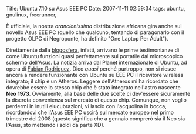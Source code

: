 Title: Ubuntu 7.10 su Asus EEE PC
Date:  2007-11-11 02:59:34
tags: ubuntu, gnulinux, freerunner,

È ufficiale, la nostra _arancionissima_ distribuzione africana gira
anche sul novello Asus EEE PC (quello che qualcuno, tentando di paragonarlo
con il progetto OLPC di Negroponte, ha definito "One Laptop Per Adult").

Direttamente dalla [blogosfera][1], infatti, arrivano le prime testimonianze
di come Ubuntu funzioni quasi perfettamente sul portatile dal microscopico
schermo dell'Asus. La notizia arriva dal Planet internazionale di Ubuntu, ad
opera di [Fabian Rodriguez][1]. Dico _quasi_ perché purtroppo, non si riesce
ancora a rendere funzionante con Ubuntu su EEE PC il ricevitore wireless
integrato; il chip è un Atheros. Leggere dell'Atheros mi ha ricordato che
dovrebbe essere lo stesso chip che è stato integrato nell'astro nascente **Neo
1973**. Ovviamente, alla base delle due scelte ci dev'essere sicuramente la
discreta convenienza sul mercato di questo chip. Comunque, non voglio perdermi
in inutili elucubrazioni, vi lascio con l'acquolina in bocca, ricordandovi che
l'Asus EEE PC uscirà sul mercato europeo nel primo trimestre del 2008 (questo
significa che a gennaio comprerò sia il Neo sia l'Asus, sto mettendo i soldi
da parte XD).

   [1]: http://www.fabianrodriguez.com/blog/archives/2007/10/26/ubuntu-710-gibbon-swings-on-the-asus-eee/
